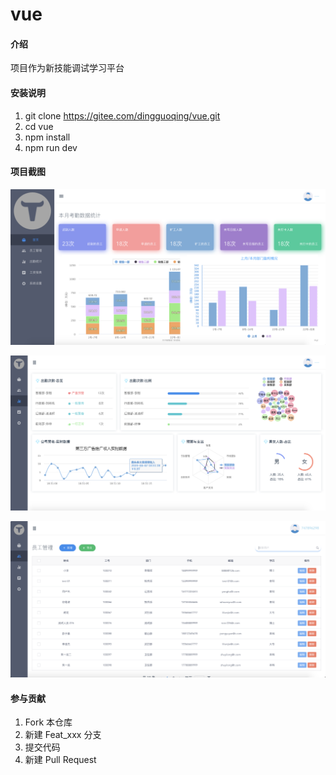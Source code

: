 # vue

#### 介绍
项目作为新技能调试学习平台

#### 安装说明
1. git clone https://gitee.com/dingguoqing/vue.git
2. cd vue
3. npm install
4. npm run dev

#### 项目截图

![首页](https://github.com/dingguoqing513/vue-iview/blob/master/screen/screen01.png)

![菜单折叠后](https://github.com/dingguoqing513/vue-iview/blob/master/screen/screen02.png)

![用户管理页](https://github.com/dingguoqing513/vue-iview/blob/master/screen/screen03.png)

#### 参与贡献

1. Fork 本仓库
2. 新建 Feat_xxx 分支
3. 提交代码
4. 新建 Pull Request

